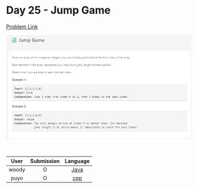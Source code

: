 # Day 25 - Jump Game

[Problem Link](https://leetcode.com/problems/jump-game/)

![25-jump-game](../images/25-jump-game.png)

<br>

User  | Submission | Language
:--:  | :--------: | :-----:
woody | O          | [Java](./woody.md)
puyo | O          | [cpp](./puyo.cpp)
